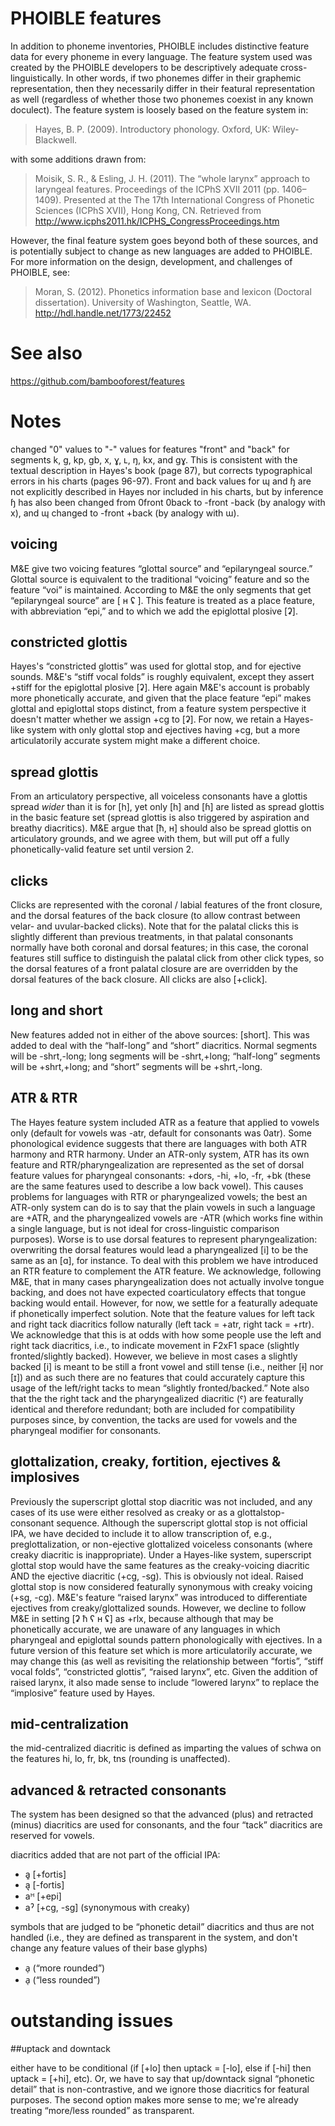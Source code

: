 # PHOIBLE features

In addition to phoneme inventories, PHOIBLE includes distinctive feature data
for every phoneme in every language. The feature system used was created by the
PHOIBLE developers to be descriptively adequate cross-linguistically. In other
words, if two phonemes differ in their graphemic representation, then they
necessarily differ in their featural representation as well (regardless of
whether those two phonemes coexist in any known doculect). The feature system
is loosely based on the feature system in:

> Hayes, B. P. (2009). Introductory phonology. Oxford, UK: Wiley-Blackwell.

with some additions drawn from:

> Moisik, S. R., & Esling, J. H. (2011). The “whole larynx” approach to
laryngeal features. Proceedings of the ICPhS XVII 2011 (pp. 1406–1409).
Presented at the The 17th International Congress of Phonetic Sciences (ICPhS
XVII), Hong Kong, CN. Retrieved from 
http://www.icphs2011.hk/ICPHS_CongressProceedings.htm

However, the final feature system goes beyond both of these sources, and is
potentially subject to change as new languages are added to PHOIBLE.  For more
information on the design, development, and challenges of PHOIBLE, see:

> Moran, S. (2012). Phonetics information base and lexicon (Doctoral
dissertation). University of Washington, Seattle, WA.
http://hdl.handle.net/1773/22452


# See also

https://github.com/bambooforest/features

# Notes

changed "0" values to "-" values for features "front" and "back" for
segments k, g, kp, gb, x, ɣ, ʟ, ŋ, kx, and gɣ.  This is consistent with the
textual description in Hayes's book (page 87), but corrects typographical
errors in his charts (pages 96-97).  Front and back values for ɰ and ɧ are not
explicitly described in Hayes nor included in his charts, but by inference ɧ
has also been changed from 0front 0back to -front -back (by analogy with x),
and ɰ changed to -front +back (by analogy with ɯ).

## voicing

M&E give two voicing features “glottal source” and “epilaryngeal source.”
Glottal source is equivalent to the traditional “voicing” feature and so the
feature “voi” is maintained.  According to M&E the only segments that get
“epilaryngeal source” are [ ʜ ʢ ].  This feature is treated as a place feature,
with abbreviation “epi,” and to which we add the epiglottal plosive [ʡ].

## constricted glottis

Hayes's “constricted glottis” was used for glottal stop, and for ejective
sounds.  M&E's “stiff vocal folds” is roughly equivalent, except they assert
+stiff for the epiglottal plosive [ʡ].  Here again M&E's account is probably
more phonetically accurate, and given that the place feature “epi” makes
glottal and epiglottal stops distinct, from a feature system perspective it
doesn't matter whether we assign +cg to [ʡ].  For now, we retain a Hayes-like
system with only glottal stop and ejectives having +cg, but a more
articulatorily accurate system might make a different choice.

## spread glottis

From an articulatory perspective, all voiceless consonants have a glottis
spread *wider* than it is for [h], yet only [h] and [ɦ] are listed as spread
glottis in the basic feature set (spread glottis is also triggered by
aspiration and breathy diacritics).  M&E argue that [ħ, ʜ] should also be
spread glottis on articulatory grounds, and we agree with them, but will put
off a fully phonetically-valid feature set until version 2.

## clicks

Clicks are represented with the coronal / labial features of the front closure,
and the dorsal features of the back closure (to allow contrast between velar-
and uvular-backed clicks).  Note that for the palatal clicks this is slightly
different than previous treatments, in that palatal consonants normally have
both coronal and dorsal features; in this case, the coronal features still
suffice to distinguish the palatal click from other click types, so the dorsal
features of a front palatal closure are are overridden by the dorsal features
of the back closure.  All clicks are also [+click].

## long and short

New features added not in either of the above sources: [short].  This was added
to deal with the “half-long” and “short” diacritics.  Normal segments will be
-shrt,-long; long segments will be -shrt,+long; “half-long” segments will be
+shrt,+long; and “short” segments will be +shrt,-long.

## ATR & RTR

The Hayes feature system included ATR as a feature that applied to vowels only
(default for vowels was -atr, default for consonants was 0atr).  Some
phonological evidence suggests that there are languages with both ATR harmony
and RTR harmony.  Under an ATR-only system, ATR has its own feature and
RTR/pharyngealization are represented as the set of dorsal feature values for
pharyngeal consonants: +dors, -hi, +lo, -fr, +bk (these are the same features
used to describe a low back vowel).  This causes problems for languages with
RTR or pharyngealized vowels; the best an ATR-only system can do is to say that
the plain vowels in such a language are +ATR, and the pharyngealized vowels are
-ATR (which works fine within a single language, but is not ideal for
cross-linguistic comparison purposes).  Worse is to use dorsal features to
represent pharyngealization: overwriting the dorsal features would lead a
pharyngealized [i] to be the same as an [ɑ], for instance.  To deal with this
problem we have introduced an RTR feature to complement the ATR feature.  We
acknowledge, following M&E, that in many cases pharyngealization does not
actually involve tongue backing, and does not have expected coarticulatory
effects that tongue backing would entail.  However, for now, we settle for a
featurally adequate if phonetically imperfect solution.  Note that the feature
values for left tack and right tack diacritics follow naturally (left tack =
+atr, right tack = +rtr).  We acknowledge that this is at odds with how some
people use the left and right tack diacritics, i.e., to indicate movement in
F2xF1 space (slightly fronted/slightly backed).  However, we believe in most
cases a slightly backed [i] is meant to be still a front vowel and still tense
(i.e., neither [ɨ] nor [ɪ]) and as such there are no features that could
accurately capture this usage of the left/right tacks to mean “slightly
fronted/backed.”  Note also that the the right tack and the pharyngealized
diacritic (ˤ) are featurally identical and therefore redundant; both are
included for compatibility purposes since, by convention, the tacks are used
for vowels and the pharyngeal modifier for consonants.

## glottalization, creaky, fortition, ejectives & implosives

Previously the superscript glottal stop diacritic was not included, and any
cases of its use were either resolved as creaky or as a glottalstop-consonant
sequence.  Although the superscript glottal stop is not official IPA, we have
decided to include it to allow transcription of, e.g., preglottalization, or
non-ejective glottalized voiceless consonants (where creaky diacritic is
inappropriate).  Under a Hayes-like system, superscript glottal stop would have
the same features as the creaky-voicing diacritic AND the ejective diacritic
(+cg, -sg).  This is obviously not ideal.  Raised glottal stop is now
considered featurally synonymous with creaky voicing (+sg, -cg).  M&E's feature
“raised larynx” was introduced to differentiate ejectives from
creaky/glottalized sounds.  However, we decline to follow M&E in setting [ʡ ħ ʕ
ʜ ʢ] as +rlx, because although that may be phonetically accurate, we are
unaware of any languages in which pharyngeal and epiglottal sounds pattern
phonologically with ejectives.  In a future version of this feature set which
is more articulatorily accurate, we may change this (as well as revisiting the
relationship between “fortis”, “stiff vocal folds”, “constricted glottis”,
“raised larynx”, etc.  Given the addition of raised larynx, it also made sense
to include “lowered larynx” to replace the “implosive” feature used by Hayes.

## mid-centralization

the mid-centralized diacritic is defined as imparting the values of schwa on
the features hi, lo, fr, bk, tns (rounding is unaffected).

## advanced & retracted consonants

The system has been designed so that the advanced (plus) and retracted (minus)
diacritics are used for consonants, and the four “tack” diacritics are reserved
for vowels.

diacritics added that are not part of the official IPA:
- a͈  [+fortis]
- a͉  [-fortis]
- aᴴ  [+epi]
- aˀ  [+cg, -sg]  (synonymous with creaky)


symbols that are judged to be “phonetic detail” diacritics and thus are not
handled (i.e., they are defined as transparent in the system, and don't change
any feature values of their base glyphs)
- a̹  (“more rounded”)
- a̜  (“less rounded”)

# outstanding issues

##uptack and downtack

either have to be conditional (if [+lo] then uptack = [-lo], else if [-hi] then
uptack = [+hi], etc).  Or, we have to say that up/downtack signal “phonetic
detail” that is non-contrastive, and we ignore those diacritics for featural
purposes.  The second option makes more sense to me; we're already treating
“more/less rounded” as transparent.
